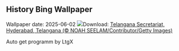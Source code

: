## History Bing Wallpaper
Wallpaper date: 2025-06-02
![](https://www.bing.com/th?id=OHR.NewSecretariat_EN-IN9926784114_UHD.jpg&w=1000)Download: [Telangana Secretariat, Hyderabad, Telangana (© NOAH SEELAM/Contributor/Getty Images)](https://www.bing.com/th?id=OHR.NewSecretariat_EN-IN9926784114_UHD.jpg)

Auto get programm by LtgX
